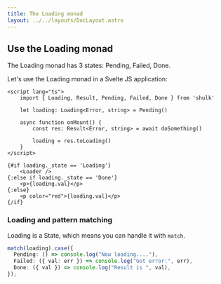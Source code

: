 ```yaml
---
title: The Loading monad
layout: ../../layouts/DocLayout.astro
---
```


## Use the Loading monad

The Loading monad has 3 states: Pending, Failed, Done.

Let's use the Loading monad in a Svelte JS application:

```svelte
<script lang="ts">
    import { Loading, Result, Pending, Failed, Done } from 'shulk'

    let loading: Loading<Error, string> = Pending()

	async function onMount() {
		const res: Result<Error, string> = await doSomething()

		loading = res.toLoading()
	}
</script>

{#if loading._state == 'Loading'}
	<Loader />
{:else if loading._state == 'Done'}
	<p>{loading.val}</p>
{:else}
	<p color="red">{loading.val}</p>
{/if}
```

### Loading and pattern matching

Loading is a State, which means you can handle it with `match`.

```ts
match(loading).case({
  Pending: () => console.log("Now loading...."),
  Failed: ({ val: err }) => console.log("Got error:", err),
  Done: ({ val }) => console.log("Result is ", val),
});
```
